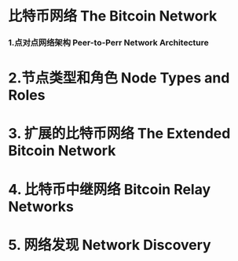 <h1>比特币网络 The Bitcoin Network</h1>

<h3> 1.点对点网络架构 Peer-to-Perr Network Architecture</h3>

# 2.节点类型和角色 Node Types and Roles

# 3. 扩展的比特币网络 The Extended Bitcoin Network

# 4. 比特币中继网络 Bitcoin Relay Networks

# 5. 网络发现 Network Discovery

#